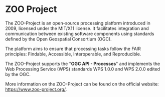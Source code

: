 # ZOO Project

The ZOO-Project is an open-source processing platform introduced in 2009, licensed under the MIT/X11 license. It facilitates integration and communication between existing software components using standards defined by the Open Geospatial Consortium (OGC).

The platform aims to ensure that processing tasks follow the FAIR principles: Findable, Accessible, Interoperable, and Reproducible.

The ZOO-Project supports the "**OGC API - Processes**" and implements the Web Processing Service (WPS) standards WPS 1.0.0 and WPS 2.0.0 edited by the OGC. 

More information on the ZOO-Project can be found on the official website: https://www.zoo-project.org/.